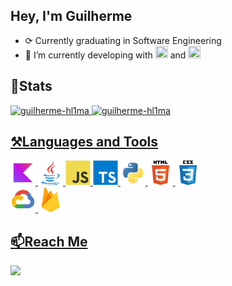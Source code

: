 ## Hey, I'm Guilherme

- ⟳ Currently graduating in Software Engineering
- 🌱 I’m currently developing with <span><img width="20" height="20" src="https://cdn.jsdelivr.net/gh/devicons/devicon@latest/icons/spring/spring-original.svg" /></span> and <span><img width="20" height="20" src="https://cdn.jsdelivr.net/gh/devicons/devicon@latest/icons/nextjs/nextjs-original.svg" /></span>

## 🔗Stats

<div>
  <a href="https://github.com/guilherme-hl1ma">
  <img height="180em" src="https://github-readme-stats.vercel.app/api?username=guilherme-hl1ma&show_icons=true&theme=dark&locale=en" alt="guilherme-hl1ma" />
  <img height="180em" src="https://github-readme-stats.vercel.app/api/top-langs?username=guilherme-hl1ma&show_icons=true&theme=dark&locale=en&layout=compact" alt="guilherme-hl1ma" />
</div>
      
## ⚒️Languages and Tools

<div> 
  
  <div>
    <a href="https://kotlinlang.org/" target="_blank" rel="noreferrer"> 
      <img src="https://raw.githubusercontent.com/devicons/devicon/master/icons/kotlin/kotlin-original.svg" alt="kotlin" width="40" height="40"/> 
    </a> 
    <a href="https://www.java.com" target="_blank" rel="noreferrer"> 
      <img src="https://raw.githubusercontent.com/devicons/devicon/master/icons/java/java-original.svg" alt="java" width="40" height="40"/> 
    </a> 
    <a href="https://developer.mozilla.org/en-US/docs/Web/JavaScript" target="_blank" rel="noreferrer"> 
      <img src="https://raw.githubusercontent.com/devicons/devicon/master/icons/javascript/javascript-original.svg" alt="javascript" width="40" height="40"/> 
    </a> 
    <a href="https://www.typescriptlang.org/" target="_blank" rel="noreferrer">
      <img src="https://raw.githubusercontent.com/devicons/devicon/master/icons/typescript/typescript-original.svg" alt="typescript" width="40" height="40"/>
    </a> 
    <a href="https://www.python.org" target="_blank" rel="noreferrer"> 
      <img src="https://raw.githubusercontent.com/devicons/devicon/master/icons/python/python-original.svg" alt="python" width="40" height="40"/> 
    </a>   
    <a href="https://www.w3.org/html/" target="_blank" rel="noreferrer">
      <img src="https://raw.githubusercontent.com/devicons/devicon/master/icons/html5/html5-original-wordmark.svg" alt="html5" width="40" height="40"/> 
    </a>  
    <a href="https://www.w3schools.com/css/" target="_blank" rel="noreferrer"> 
      <img src="https://raw.githubusercontent.com/devicons/devicon/master/icons/css3/css3-original-wordmark.svg" alt="css3" width="40" height="40"/>
  </div>
    
  <div>
    <a href="https://cloud.google.com/" target="_blank" rel="noreferrer"> 
      <img src="https://raw.githubusercontent.com/devicons/devicon/master/icons/googlecloud/googlecloud-original.svg" alt="googlecloud" width="40" height="40"/>
     <a href="https://firebase.google.com/?hl=en&authuser=0" target="_blank" rel="noreferrer"> 
      <img src="https://raw.githubusercontent.com/devicons/devicon/master/icons/firebase/firebase-original.svg" alt="firebase" width="40" height="40"/>
  </div>
      
<div>

## 📫Reach Me
<div> 
  <a href = "mailto:guihlimaa@gmail.com"><img src="https://img.shields.io/badge/-Gmail-%23333?style=for-the-badge&logo=gmail&logoColor=white" target="_blank"></a>
</div>
